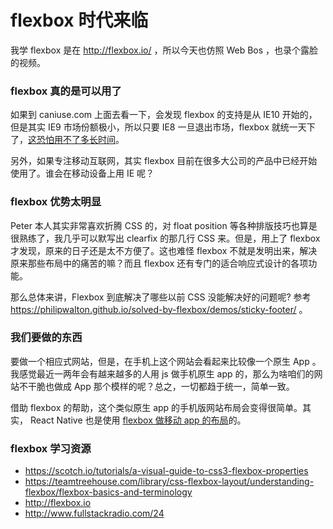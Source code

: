 # flexbox 时代来临

我学 flexbox 是在 <http://flexbox.io/> ，所以今天也仿照 Web Bos ，也录个露脸的视频。

### flexbox 真的是可以用了

如果到 caniuse.com 上面去看一下，会发现 flexbox 的支持是从 IE10 开始的，但是其实 IE9 市场份额极小，所以只要 IE8 一旦退出市场，flexbox 就统一天下了，[这恐怕用不了多长时间](https://www.microsoft.com/en-us/WindowsForBusiness/End-of-IE-support)。

另外，如果专注移动互联网，其实 flexbox 目前在很多大公司的产品中已经开始使用了。谁会在移动设备上用 IE 呢？

### flexbox 优势太明显

Peter 本人其实非常喜欢折腾 CSS 的，对 float position 等各种排版技巧也算是很熟练了，我几乎可以默写出 clearfix 的那几行 CSS 来。但是，用上了 flexbox 才发现，原来的日子还是太不方便了。这也难怪 flexbox 不就是发明出来，解决原来那些布局中的痛苦的嘛？而且 flexbox 还有专门的适合响应式设计的各项功能。


那么总体来讲，Flexbox 到底解决了哪些以前 CSS 没能解决好的问题呢? 参考 <https://philipwalton.github.io/solved-by-flexbox/demos/sticky-footer/> 。


### 我们要做的东西

要做一个相应式网站，但是，在手机上这个网站会看起来比较像一个原生 App 。我感觉最近一两年会有越来越多的人用 js 做手机原生 app 的，那么为啥咱们的网站不干脆也做成 App 那个模样的呢？总之，一切都趋于统一，简单一致。

借助 flexbox 的帮助，这个类似原生 app 的手机版网站布局会变得很简单。其实， React Native 也是使用 [flexbox 做移动 app 的布局](https://facebook.github.io/react-native/docs/flexbox.html)的。


### flexbox 学习资源

- <https://scotch.io/tutorials/a-visual-guide-to-css3-flexbox-properties>
- <https://teamtreehouse.com/library/css-flexbox-layout/understanding-flexbox/flexbox-basics-and-terminology>
- <http://flexbox.io>
- <http://www.fullstackradio.com/24>

